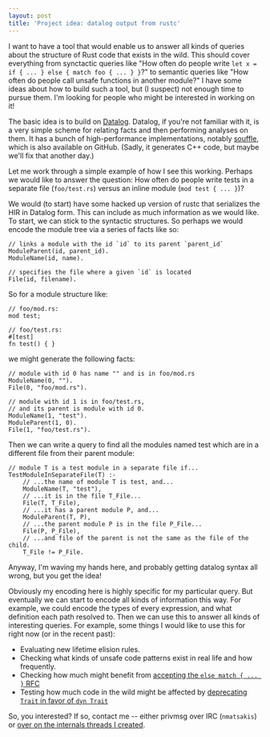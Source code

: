 ```yaml
---
layout: post
title: 'Project idea: datalog output from rustc'
---
```


I want to have a tool that would enable us to answer all kinds of queries about the structure of Rust code that exists in the wild. This should cover everything from synctactic queries like "How often do people write `let x = if { ... } else { match foo { ... } }`?" to semantic queries like "How often do people call unsafe functions in another module?"  I have some ideas about how to build such a tool, but (I suspect) not enough time to pursue them. I'm looking for people who might be interested in working on it!

The basic idea is to build on [Datalog](https://en.wikipedia.org/wiki/Datalog). Datalog, if you're not familiar with it, is a very simple scheme for relating facts and then performing analyses on them. It has a bunch of high-performance implementations, notably [souffle](https://github.com/oracle/souffle), which is also available on GitHub. (Sadly, it generates C++ code, but maybe we'll fix that another day.)

Let me work through a simple example of how I see this working. Perhaps we would like to answer the question: How often do people write tests in a separate file (`foo/test.rs`) versus an inline module (`mod test { ... }`)?

We would (to start) have some hacked up version of rustc that serializes the HIR in Datalog form. This can include as much information as we would like. To start, we can stick to the syntactic structures. So perhaps we would encode the module tree via a series of facts like so:

```
// links a module with the id `id` to its parent `parent_id`
ModuleParent(id, parent_id).
ModuleName(id, name).

// specifies the file where a given `id` is located
File(id, filename).
```

So for a module structure like:

```
// foo/mod.rs:
mod test;

// foo/test.rs:
#[test] 
fn test() { }
```

we might generate the following facts:

```
// module with id 0 has name "" and is in foo/mod.rs
ModuleName(0, "").
File(0, "foo/mod.rs").

// module with id 1 is in foo/test.rs,
// and its parent is module with id 0.
ModuleName(1, "test").
ModuleParent(1, 0).
File(1, "foo/test.rs").
```

Then we can write a query to find all the modules named test which are in a different file from their parent module:

```
// module T is a test module in a separate file if...
TestModuleInSeparateFile(T) :-
    // ...the name of module T is test, and...
    ModuleName(T, "test"),
    // ...it is in the file T_File... 
    File(T, T_File),
    // ...it has a parent module P, and...
    ModuleParent(T, P),
    // ...the parent module P is in the file P_File... 
    File(P, P_File),
    // ...and file of the parent is not the same as the file of the child.
    T_File != P_File.
```

Anyway, I'm waving my hands here, and probably getting datalog syntax all wrong, but you get the idea!

Obviously my encoding here is highly specific for my particular query. But eventually we can start to encode all kinds of information this way. For example, we could encode the types of every expression, and what definition each path resolved to. Then we can use this to answer all kinds of interesting queries. For example, some things I would like to use this for right now (or in the recent past):

- Evaluating new lifetime elision rules.
- Checking what kinds of unsafe code patterns exist in real life and how frequently.
- Checking how much might benefit from [accepting the `else match { ... }` RFC](https://github.com/rust-lang/rfcs/pull/1712)
- Testing how much code in the wild might be affected by [deprecating `Trait` in favor of `dyn Trait`](https://github.com/rust-lang/rfcs/pull/1603)

So, you interested? If so, contact me -- either privmsg over IRC
(`nmatsakis`) or
[over on the internals threads I created](https://internals.rust-lang.org/t/project-idea-datalog-output-from-rustc/4805).
